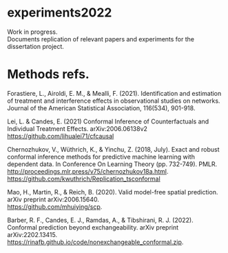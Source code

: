# experiments2022
Work in progress.  
Documents replication of relevant papers and experiments for the dissertation project.  


# Methods refs. 
Forastiere, L., Airoldi, E. M., & Mealli, F. (2021). Identification and estimation of treatment and interference effects in observational studies on networks. Journal of the American Statistical Association, 116(534), 901-918.  

Lei, L. & Candes, E. (2021) Conformal Inference of Counterfactuals and Individual Treatment Effects. arXiv:2006.06138v2  
https://github.com/lihualei71/cfcausal  

Chernozhukov, V., Wüthrich, K., & Yinchu, Z. (2018, July). Exact and robust conformal inference methods for predictive machine learning with dependent data. In Conference On Learning Theory (pp. 732-749). PMLR. http://proceedings.mlr.press/v75/chernozhukov18a.html. 
https://github.com/kwuthrich/Replication_tsconformal  
  
Mao, H., Martin, R., & Reich, B. (2020). Valid model-free spatial prediction. arXiv preprint arXiv:2006.15640.  
https://github.com/mhuiying/scp. 
  
Barber, R. F., Candes, E. J., Ramdas, A., & Tibshirani, R. J. (2022). Conformal prediction beyond exchangeability. arXiv preprint arXiv:2202.13415.  
https://rinafb.github.io/code/nonexchangeable_conformal.zip.  
